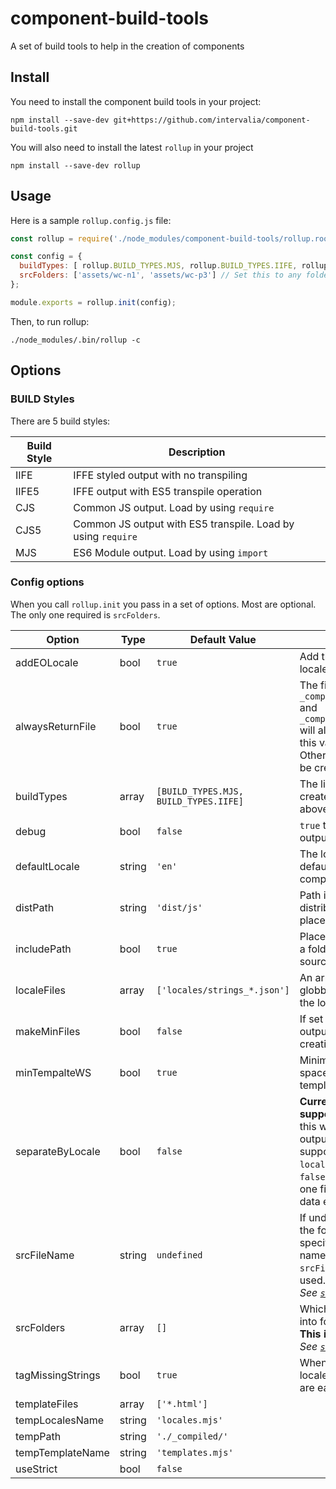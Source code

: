 # component-build-tools
A set of build tools to help in the creation of components

## Install

You need to install the component build tools in your project:

    npm install --save-dev git+https://github.com/intervalia/component-build-tools.git
    
You will also need to install the latest `rollup` in your project

    npm install --save-dev rollup

## Usage

Here is a sample `rollup.config.js` file:

```JavaScript
const rollup = require('./node_modules/component-build-tools/rollup.root.config');

const config = {
  buildTypes: [ rollup.BUILD_TYPES.MJS, rollup.BUILD_TYPES.IIFE, rollup.BUILD_TYPES.CJS ], // Set this to any build styles you want.
  srcFolders: ['assets/wc-n1', 'assets/wc-p3'] // Set this to any folder you want to have rollup up
};

module.exports = rollup.init(config);
```

Then, to run rollup:

    ./node_modules/.bin/rollup -c
    

## Options

### BUILD Styles

There are 5 build styles:

| Build Style | Description |
| --- | --- |
| IIFE | IFFE styled output with no transpiling |
| IIFE5 | IFFE output with ES5 transpile operation |
| CJS | Common JS output. Load by using `require` |
| CJS5 | Common JS output with ES5 transpile. Load by using `require` |
| MJS | ES6 Module output. Load by using `import` |

### Config options

When you call `rollup.init` you pass in a set of options. Most are optional. The only one required is `srcFolders`.

| Option | Type | Default Value | Description |
| --- | --- | --- | --- |
| addEOLocale | bool | `true` | Add the EO (Esperanto) locale if it does not exist |
| alwaysReturnFile | bool | `true` | The files `_compiled/locales.msj` and `_compiled/templates.mjs` will always be created if this value is `true`. Otherwise they will not be created |
| buildTypes |array | `[BUILD_TYPES.MJS, BUILD_TYPES.IIFE]` | The list of build styles to create. See Build Styles above. |
| debug | bool | `false` | `true` to enable debug output. |
| defaultLocale | string | `'en'` | The locale to use as the default locale when compiling locale files |
| distPath | string | `'dist/js'` | Path into which the distribution files will be placed |
| includePath | bool | `true` | Place the dist files inside a folder named after the source folder |
| localeFiles | array | `['locales/strings_*.json']` | An array of relative globby paths defining the locale files to load. |
| makeMinFiles | bool | `false` | If set to `true` then the output will include creating minimized files |
| minTempalteWS | bool | `true` | Minimize the white space within the template files |
| separateByLocale | bool | `false` | **Currently not supported** When `true` this will generate one output file per locale supported in the `localesFile` globby list. `false` will only produce one file with all locale data embeded. |
| srcFileName | string | `undefined` | If undefined then we use the folder name to specify the source file name. Otherwise the `srcFileName` string is used.<br/>_See [`srcFileName`](#srcFileName) below._ |
| srcFolders | array | `[]` | Which folders to look into for source files.<br/>**This is required**<br/>_See [`srcFolders`](#srcFolders) below._ |
| tagMissingStrings | bool | `true` | When `true` Mark missing locale strings so they are easily seen
| templateFiles | array | `['*.html']` | |
| tempLocalesName | string | `'locales.mjs'` | |
| tempPath | string | `'./_compiled/'` | |
| tempTemplateName | string | `'templates.mjs'` | |
| useStrict | bool | `false` | |
